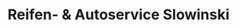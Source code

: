 ---
title: "Reifen- & Autoservice Slowinski"
url: /oranienburg/reifen-und-autoservice-slowinski/
shop: Autowerkstatt
---